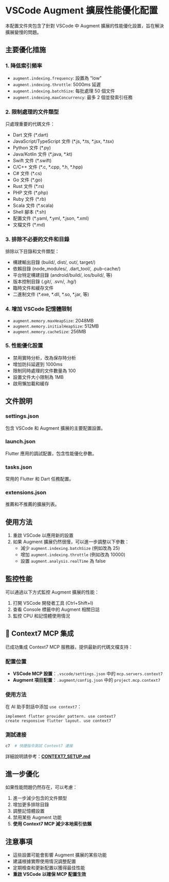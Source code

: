 # VSCode Augment 擴展性能優化配置

本配置文件夾包含了針對 VSCode 中 Augment 擴展的性能優化設置，旨在解決擴展變慢的問題。

## 主要優化措施

### 1. 降低索引頻率
- `augment.indexing.frequency`: 設置為 "low"
- `augment.indexing.throttle`: 5000ms 延遲
- `augment.indexing.batchSize`: 每批處理 50 個文件
- `augment.indexing.maxConcurrency`: 最多 2 個並發索引任務

### 2. 限制處理的文件類型
只處理重要的代碼文件：
- Dart 文件 (*.dart)
- JavaScript/TypeScript 文件 (*.js, *.ts, *.jsx, *.tsx)
- Python 文件 (*.py)
- Java/Kotlin 文件 (*.java, *.kt)
- Swift 文件 (*.swift)
- C/C++ 文件 (*.c, *.cpp, *.h, *.hpp)
- C# 文件 (*.cs)
- Go 文件 (*.go)
- Rust 文件 (*.rs)
- PHP 文件 (*.php)
- Ruby 文件 (*.rb)
- Scala 文件 (*.scala)
- Shell 腳本 (*.sh)
- 配置文件 (*.yaml, *.yml, *.json, *.xml)
- 文檔文件 (*.md)

### 3. 排除不必要的文件和目錄
排除以下目錄和文件類型：
- 構建輸出目錄 (build/, dist/, out/, target/)
- 依賴目錄 (node_modules/, .dart_tool/, .pub-cache/)
- 平台特定構建目錄 (android/build/, ios/build/, 等)
- 版本控制目錄 (.git/, .svn/, .hg/)
- 臨時文件和緩存文件
- 二進制文件 (*.exe, *.dll, *.so, *.jar, 等)

### 4. 增加 VSCode 記憶體限制
- `augment.memory.maxHeapSize`: 2048MB
- `augment.memory.initialHeapSize`: 512MB
- `augment.memory.cacheSize`: 256MB

### 5. 性能優化設置
- 禁用實時分析，改為保存時分析
- 增加防抖延遲到 1000ms
- 限制同時處理的文件數量為 100
- 設置文件大小限制為 1MB
- 啟用懶加載和緩存

## 文件說明

### settings.json
包含 VSCode 和 Augment 擴展的主要配置設置。

### launch.json
Flutter 應用的調試配置，包含性能優化參數。

### tasks.json
常用的 Flutter 和 Dart 任務配置。

### extensions.json
推薦和不推薦的擴展列表。

## 使用方法

1. 重啟 VSCode 以應用新的設置
2. 如果 Augment 擴展仍然很慢，可以進一步調整以下參數：
   - 減少 `augment.indexing.batchSize` (例如改為 25)
   - 增加 `augment.indexing.throttle` (例如改為 10000)
   - 設置 `augment.analysis.realTime` 為 false

## 監控性能

可以通過以下方式監控 Augment 擴展的性能：
1. 打開 VSCode 開發者工具 (Ctrl+Shift+I)
2. 查看 Console 標籤中的 Augment 相關日誌
3. 監控 CPU 和記憶體使用情況

## 🚀 Context7 MCP 集成

已成功集成 Context7 MCP 服務器，提供最新的代碼文檔支持：

### 配置位置
- **VSCode MCP 設置**：`.vscode/settings.json` 中的 `mcp.servers.context7`
- **Augment 項目配置**：`.augment/config.json` 中的 `project.mcp.context7`

### 使用方法
在 AI 助手對話中添加 `use context7`：
```
implement flutter provider pattern. use context7
create responsive flutter layout. use context7
```

### 測試連接
```bash
c7  # 快捷指令測試 Context7 連接
```

詳細說明請參考：**[CONTEXT7_SETUP.md](../CONTEXT7_SETUP.md)**

## 進一步優化

如果性能問題仍然存在，可以考慮：
1. 進一步減少包含的文件類型
2. 增加更多排除目錄
3. 調整記憶體設置
4. 禁用某些 Augment 功能
5. **使用 Context7 MCP 減少本地索引依賴**

## 注意事項

- 這些設置可能會影響 Augment 擴展的某些功能
- 建議根據實際使用情況調整配置
- 定期檢查和更新配置以獲得最佳性能
- **重啟 VSCode 以確保 MCP 配置生效**
